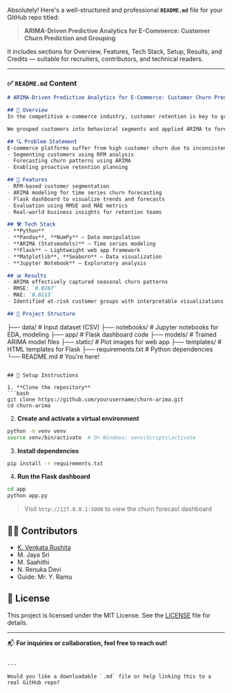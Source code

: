 Absolutely! Here's a well-structured and professional **`README.md`** file for your GitHub repo titled:

> **ARIMA-Driven Predictive Analytics for E-Commerce: Customer Churn Prediction and Grouping**

It includes sections for Overview, Features, Tech Stack, Setup, Results, and Credits — suitable for recruiters, contributors, and technical readers.

---

### ✅ `README.md` Content

```markdown
# ARIMA-Driven Predictive Analytics for E-Commerce: Customer Churn Prediction and Grouping

## 📌 Overview
In the competitive e-commerce industry, customer retention is key to growth. This project combines **RFM (Recency, Frequency, Monetary)** customer segmentation with **ARIMA** time series forecasting to predict customer churn. The aim is to identify high-risk customers in advance and support data-driven retention strategies.

We grouped customers into behavioral segments and applied ARIMA to forecast future engagement, allowing businesses to detect churn trends and act early.

## 🔍 Problem Statement
E-commerce platforms suffer from high customer churn due to inconsistent engagement. Without predictive insight into churn behavior, businesses cannot design effective retention efforts. This project addresses that by:
- Segmenting customers using RFM analysis
- Forecasting churn patterns using ARIMA
- Enabling proactive retention planning

## 🚀 Features
- RFM-based customer segmentation
- ARIMA modeling for time series churn forecasting
- Flask dashboard to visualize trends and forecasts
- Evaluation using RMSE and MAE metrics
- Real-world business insights for retention teams

## 🛠️ Tech Stack
- **Python**
- **Pandas**, **NumPy** — Data manipulation
- **ARIMA (Statsmodels)** — Time series modeling
- **Flask** — Lightweight web app framework
- **Matplotlib**, **Seaborn** — Data visualization
- **Jupyter Notebook** — Exploratory analysis

## 📊 Results
- ARIMA effectively captured seasonal churn patterns
- RMSE: `0.0267`
- MAE: `0.0213`
- Identified at-risk customer groups with interpretable visualizations

## 📁 Project Structure
```

├── data/                  # Input dataset (CSV)
├── notebooks/             # Jupyter notebooks for EDA, modeling
├── app/                   # Flask dashboard code
├── models/                # Trained ARIMA model files
├── static/                # Plot images for web app
├── templates/             # HTML templates for Flask
├── requirements.txt       # Python dependencies
└── README.md              # You're here!

````

## 🔧 Setup Instructions

1. **Clone the repository**  
```bash
git clone https://github.com/yourusername/churn-arima.git
cd churn-arima
````

2. **Create and activate a virtual environment**

```bash
python -m venv venv
source venv/bin/activate  # On Windows: venv\Scripts\activate
```

3. **Install dependencies**

```bash
pip install -r requirements.txt
```

4. **Run the Flask dashboard**

```bash
cd app
python app.py
```

> Visit `http://127.0.0.1:5000` to view the churn forecast dashboard

## 👩‍💻 Contributors

* [K. Venkata Rushita](https://github.com/Kolli-VenkataRushita)
* M. Jaya Sri
* M. Saahithi
* N. Renuka Devi
* Guide: Mr. Y. Ramu

## 📜 License

This project is licensed under the MIT License. See the [LICENSE](LICENSE) file for details.

---

📬 **For inquiries or collaboration, feel free to reach out!**

```

---

Would you like a downloadable `.md` file or help linking this to a real GitHub repo?
```
